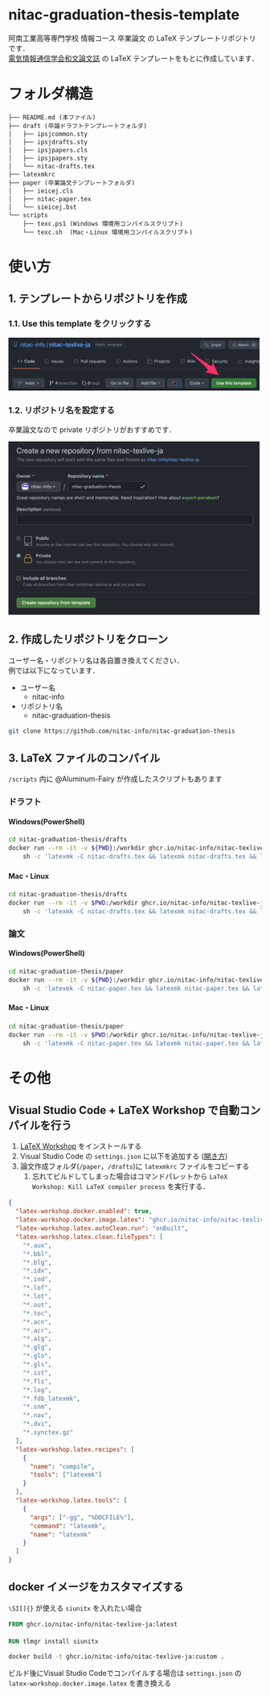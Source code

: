 # nitac-graduation-thesis-template

阿南工業高等専門学校 情報コース 卒業論文 の LaTeX テンプレートリポジトリです．<br>
[電気情報通信学会和文論文誌](https://www.ieice.org/jpn/shiori/cs_2.html) の LaTeX テンプレートをもとに作成しています．

# フォルダ構造

```
├── README.md (本ファイル)
├── draft (卒論ドラフトテンプレートフォルダ)
│   ├── ipsjcommon.sty
│   ├── ipsjdrafts.sty
│   ├── ipsjpapers.cls
│   ├── ipsjpapers.sty
│   └── nitac-drafts.tex
├── latexmkrc
├── paper (卒業論文テンプレートフォルダ)
│   ├── ieicej.cls
│   ├── nitac-paper.tex
│   └── sieicej.bst
└── scripts
    ├── texc.ps1 (Windows 環境用コンパイルスクリプト)
    └── texc.sh  (Mac・Linux 環境用コンパイルスクリプト)
```

# 使い方

## 1. テンプレートからリポジトリを作成

### 1.1. Use this template をクリックする

<img src="docs/pic/use-template.png" width=500px />

### 1.2. リポジトリ名を設定する

卒業論文なので private リポジトリがおすすめです．

<img src="docs/pic/new-repository.png" width=500px />

## 2. 作成したリポジトリをクローン

ユーザー名・リポジトリ名は各自置き換えてください．<br>
例では以下になっています．

- ユーザー名
  - nitac-info
- リポジトリ名
  - nitac-graduation-thesis

```sh
git clone https://github.com/nitac-info/nitac-graduation-thesis
```

## 3. LaTeX ファイルのコンパイル

`/scripts` 内に @Aluminum-Fairy が作成したスクリプトもあります

### ドラフト

#### Windows(PowerShell)

```sh
cd nitac-graduation-thesis/drafts
docker run --rm -it -v ${PWD}:/workdir ghcr.io/nitac-info/nitac-texlive-ja:latest \
    sh -c 'latexmk -C nitac-drafts.tex && latexmk nitac-drafts.tex && latexmk -c nitac-drafts.tex'
```

#### Mac・Linux

```sh
cd nitac-graduation-thesis/drafts
docker run --rm -it -v $PWD:/workdir ghcr.io/nitac-info/nitac-texlive-ja:latest \
    sh -c 'latexmk -C nitac-drafts.tex && latexmk nitac-drafts.tex && latexmk -c nitac-drafts.tex'
```

### 論文

#### Windows(PowerShell)

```sh
cd nitac-graduation-thesis/paper
docker run --rm -it -v ${PWD}:/workdir ghcr.io/nitac-info/nitac-texlive-ja:latest \
    sh -c 'latexmk -C nitac-paper.tex && latexmk nitac-paper.tex && latexmk -c nitac-paper.tex'
```

#### Mac・Linux

```sh
cd nitac-graduation-thesis/paper
docker run --rm -it -v $PWD:/workdir ghcr.io/nitac-info/nitac-texlive-ja:latest \
    sh -c 'latexmk -C nitac-paper.tex && latexmk nitac-paper.tex && latexmk -c nitac-paper.tex'
```

# その他

## Visual Studio Code + LaTeX Workshop で自動コンパイルを行う

1. [LaTeX Workshop](https://marketplace.visualstudio.com/items?itemName=James-Yu.latex-workshop) をインストールする
2. Visual Studio Code の `settings.json` に以下を追加する ([開き方](https://code.visualstudio.com/docs/getstarted/settings))
3. 論文作成フォルダ(`/paper`，`/drafts`)に `latexmkrc` ファイルをコピーする
   1. 忘れてビルドしてしまった場合はコマンドパレットから `LaTeX Workshop: Kill LaTeX compiler process` を実行する．

```json
{
  "latex-workshop.docker.enabled": true,
  "latex-workshop.docker.image.latex": "ghcr.io/nitac-info/nitac-texlive-ja:latest",
  "latex-workshop.latex.autoClean.run": "onBuilt",
  "latex-workshop.latex.clean.fileTypes": [
    "*.aux",
    "*.bbl",
    "*.blg",
    "*.idx",
    "*.ind",
    "*.lof",
    "*.lot",
    "*.out",
    "*.toc",
    "*.acn",
    "*.acr",
    "*.alg",
    "*.glg",
    "*.glo",
    "*.gls",
    "*.ist",
    "*.fls",
    "*.log",
    "*.fdb_latexmk",
    "*.snm",
    "*.nav",
    "*.dvi",
    "*.synctex.gz"
  ],
  "latex-workshop.latex.recipes": [
    {
      "name": "compile",
      "tools": ["latexmk"]
    }
  ],
  "latex-workshop.latex.tools": [
    {
      "args": ["-gg", "%DOCFILE%"],
      "command": "latexmk",
      "name": "latexmk"
    }
  ]
}
```

## docker イメージをカスタマイズする

`\SI[]{}` が使える `siunitx` を入れたい場合

```dockerfile
FROM ghcr.io/nitac-info/nitac-texlive-ja:latest

RUN tlmgr install siunitx
```

```sh
docker build -t ghcr.io/nitac-info/nitac-texlive-ja:custom .
```

ビルド後にVisual Studio Codeでコンパイルする場合は `settings.json` の `latex-workshop.docker.image.latex` を書き換える